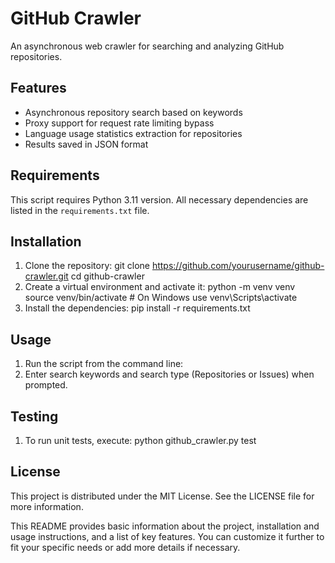 # GitHub Crawler

An asynchronous web crawler for searching and analyzing GitHub repositories.

## Features

- Asynchronous repository search based on keywords
- Proxy support for request rate limiting bypass
- Language usage statistics extraction for repositories
- Results saved in JSON format

## Requirements

This script requires Python 3.11 version. All necessary dependencies are listed in the `requirements.txt` file.

## Installation

1. Clone the repository:
  git clone https://github.com/yourusername/github-crawler.git
  cd github-crawler
2. Create a virtual environment and activate it:
  python -m venv venv
  source venv/bin/activate  # On Windows use venv\Scripts\activate
3. Install the dependencies:
   pip install -r requirements.txt

## Usage

1. Run the script from the command line:
2. Enter search keywords and search type (Repositories or Issues) when prompted.

## Testing
1. To run unit tests, execute:
  python github_crawler.py test

## License
This project is distributed under the MIT License. See the LICENSE file for more information.

This README provides basic information about the project, installation and usage instructions, and a list of key features. You can customize it further to fit your specific needs or add more details if necessary.
